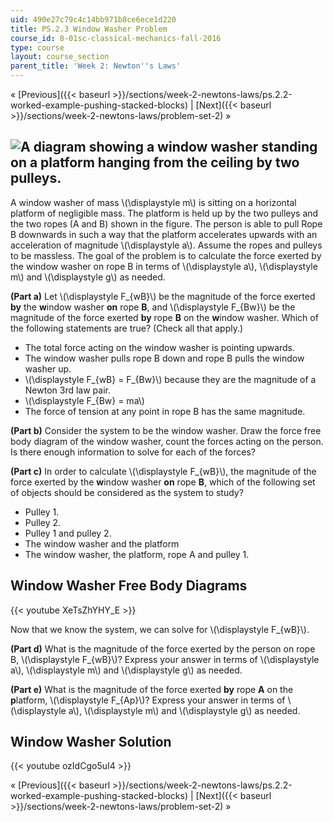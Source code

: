 ```yaml
---
uid: 490e27c79c4c14bb971b8ce6ece1d220
title: PS.2.3 Window Washer Problem
course_id: 8-01sc-classical-mechanics-fall-2016
type: course
layout: course_section
parent_title: 'Week 2: Newton''s Laws'
---
```


« [Previous]({{< baseurl >}}/sections/week-2-newtons-laws/ps.2.2-worked-example-pushing-stacked-blocks) | [Next]({{< baseurl >}}/sections/week-2-newtons-laws/problem-set-2) »

![A diagram showing a window washer standing on a platform hanging from the ceiling by two pulleys.](https://open-learning-course-data-production.s3.amazonaws.com/8-01sc-classical-mechanics-fall-2016/8795a8d9c0b50bce53c101ec09dd4356_ls02_02.svg)
-----------------------------------------------------------------------------------------------------------------------------------------------------------------------------------------------------------------------------------------------------

A window washer of mass \\(\\displaystyle m\\) is sitting on a horizontal platform of negligible mass. The platform is held up by the two pulleys and the two ropes (A and B) shown in the figure. The person is able to pull Rope B downwards in such a way that the platform accelerates upwards with an acceleration of magnitude \\(\\displaystyle a\\). Assume the ropes and pulleys to be massless. The goal of the problem is to calculate the force exerted by the window washer on rope B in terms of \\(\\displaystyle a\\), \\(\\displaystyle m\\) and \\(\\displaystyle g\\) as needed.

**(Part a)** Let \\(\\displaystyle F\_{wB}\\) be the magnitude of the force exerted **by** the **w**indow washer **on** rope **B**, and \\(\\displaystyle F\_{Bw}\\) be the magnitude of the force exerted **by** rope **B** on the **w**indow washer. Which of the following statements are true? (Check all that apply.)

*   The total force acting on the window washer is pointing upwards.
*   The window washer pulls rope B down and rope B pulls the window washer up.
*   \\(\\displaystyle F\_{wB} = F\_{Bw}\\) because they are the magnitude of a Newton 3rd law pair.
*   \\(\\displaystyle F\_{Bw} = ma\\)
*   The force of tension at any point in rope B has the same magnitude.

**(Part b)** Consider the system to be the window washer. Draw the force free body diagram of the window washer, count the forces acting on the person. Is there enough information to solve for each of the forces?

**(Part c)** In order to calculate \\(\\displaystyle F\_{wB}\\), the magnitude of the force exerted by the **w**indow washer **on** rope **B**, which of the following set of objects should be considered as the system to study?

*   Pulley 1.
*   Pulley 2.
*   Pulley 1 and pulley 2.
*   The window washer and the platform
*   The window washer, the platform, rope A and pulley 1.

Window Washer Free Body Diagrams
--------------------------------

{{< youtube XeTsZhYHY_E >}}

Now that we know the system, we can solve for \\(\\displaystyle F\_{wB}\\).

**(Part d)** What is the magnitude of the force exerted by the person on rope B, \\(\\displaystyle F\_{wB}\\)? Express your answer in terms of \\(\\displaystyle a\\), \\(\\displaystyle m\\) and \\(\\displaystyle g\\) as needed.

**(Part e)** What is the magnitude of the force exerted **by** rope **A** on the **p**latform, \\(\\displaystyle F\_{Ap}\\)? Express your answer in terms of \\(\\displaystyle a\\), \\(\\displaystyle m\\) and \\(\\displaystyle g\\) as needed.

Window Washer Solution
----------------------

{{< youtube ozIdCgo5uI4 >}}

« [Previous]({{< baseurl >}}/sections/week-2-newtons-laws/ps.2.2-worked-example-pushing-stacked-blocks) | [Next]({{< baseurl >}}/sections/week-2-newtons-laws/problem-set-2) »
